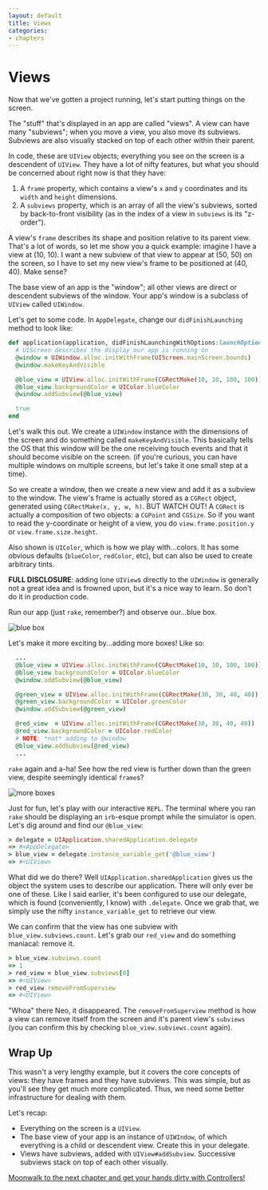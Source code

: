 ```yaml
---
layout: default
title: Views
categories:
- chapters
---
```


# Views

Now that we've gotten a project running, let's start putting things on the screen.

The "stuff" that's displayed in an app are called "views". A view can have many "subviews"; when you move a view, you also move its subviews. Subviews are also visually stacked on top of each other within their parent.

In code, these are `UIView` objects; everything you see on the screen is a descendent of `UIView`. They have a lot of nifty features, but what you should be concerned about right now is that they have:

1. A `frame` property, which contains a view's `x` and `y` coordinates and its `width` and `height` dimensions.
2. A `subviews` property, which is an array of all the view's subviews, sorted by back-to-front visibility (as in the index of a view in `subviews` is its "z-order").

A view's `frame` describes its shape and position relative to its parent view. That's a lot of words, so let me show you a quick example: imagine I have a view at (10, 10). I want a new subview of that view to appear at (50, 50) on the screen, so I have to set my new view's frame to be positioned at (40, 40). Make sense?

The base view of an app is the "window"; all other views are direct or descendent subviews of the window. Your app's window is a subclass of `UIView` called `UIWindow`.

Let's get to some code. In `AppDelegate`, change our `didFinishLaunching` method to look like:

```ruby
def application(application, didFinishLaunchingWithOptions:launchOptions)
  # UIScreen describes the display our app is running on
  @window = UIWindow.alloc.initWithFrame(UIScreen.mainScreen.bounds)
  @window.makeKeyAndVisible

  @blue_view = UIView.alloc.initWithFrame(CGRectMake(10, 10, 100, 100))
  @blue_view.backgroundColor = UIColor.blueColor
  @window.addSubview(@blue_view)

  true
end
```

Let's walk this out. We create a `UIWindow` instance with the dimensions of the screen and do something called `makeKeyAndVisible`. This basically tells the OS that this window will be the one receiving touch events and that it should become visible on the screen. (if you're curious, you can have multiple windows on multiple screens, but let's take it one small step at a time).

So we create a window, then we create a new view and add it as a subview to the window. The view's frame is actually stored as a `CGRect` object, generated using `CGRectMake(x, y, w, h)`. BUT WATCH OUT! A `CGRect` is actually a composition of two objects: a `CGPoint` and `CGSize`. So if you want to read the y-coordinate or height of a view, you do `view.frame.position.y` or `view.frame.size.height`.

Also shown is `UIColor`, which is how we play with...colors. It has some obvious defaults (`blueColor`, `redColor`, etc), but can also be used to create arbitrary tints.

**FULL DISCLOSURE**: adding lone `UIView`s directly to the `UIWindow` is generally not a great idea and is frowned upon, but it's a nice way to learn. So don't do it in production code.

Run our app (just `rake`, remember?) and observe our...blue box.

![blue box](images/1.png)

Let's make it more exciting by...adding more boxes! Like so:

```ruby
  ...
  @blue_view = UIView.alloc.initWithFrame(CGRectMake(10, 10, 100, 100))
  @blue_view.backgroundColor = UIColor.blueColor
  @window.addSubview(@blue_view)

  @green_view = UIView.alloc.initWithFrame(CGRectMake(30, 30, 40, 40))
  @green_view.backgroundColor = UIColor.greenColor
  @window.addSubview(@green_view)

  @red_view  = UIView.alloc.initWithFrame(CGRectMake(30, 30, 40, 40))
  @red_view.backgroundColor = UIColor.redColor
  # NOTE: *not* adding to @window
  @blue_view.addSubview(@red_view)
  ...
```

`rake` again and a-ha! See how the red view is further down than the green view, despite seemingly identical `frame`s?

![more boxes](images/2.png)

Just for fun, let's play with our interactive `REPL`. The terminal where you ran `rake` should be displaying an `irb`-esque prompt while the simulator is open. Let's dig around and find our `@blue_view`:

```ruby
> delegate = UIApplication.sharedApplication.delegate
=> #<AppDelegate>
> blue_view = delegate.instance_variable_get('@blue_view')
=> #<UIView>
```

What did we do there? Well `UIApplication.sharedApplication` gives us the object the system uses to describe our application. There will only ever be one of these. Like I said earlier, it's been configured to use our delegate, which is found (conveniently, I know) with `.delegate`. Once we grab that, we simply use the nifty `instance_variable_get` to retrieve our view.

We can confirm that the view has one subview with `blue_view.subviews.count`. Let's grab our `red_view` and do something maniacal: remove it.

```ruby
> blue_view.subviews.count
=> 1
> red_view = blue_view.subviews[0]
=> #<UIView>
> red_view.removeFromSuperview
=> #<UIView>
```

"Whoa" there Neo, it disappeared. The `removeFromSuperview` method is how a view can remove itself from the screen and it's parent view's `subviews` (you can confirm this by checking `blue_view.subviews.count` again).

## Wrap Up

This wasn't a very lengthy example, but it covers the core concepts of views: they have frames and they have subviews. This was simple, but as you'll see they get much more complicated. Thus, we need some better infrastructure for dealing with them.

Let's recap:

- Everything on the screen is a `UIView`.
- The base view of your app is an instance of `UIWIndow`, of which everything is a child or descendent view. Create this in your delegate.
- Views have subviews, added with `UIView#addSubview`. Successive subviews stack on top of each other visually.

[Moonwalk to the next chapter and get your hands dirty with Controllers!](/3-controllers)